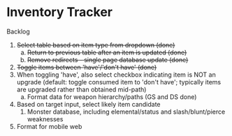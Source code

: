 Inventory Tracker
=======
Backlog
<ol type="1">
<li><strike>Select table based on item type from dropdown (done)</strike>
<ol type="a">
<li><strike>Return to previous table after an item is updated (done)</strike>
<li><strike>Remove redirects - single page database update (done)</strike>
</ol>


<li><strike>Toggle items between 'have'/'don't have' (done) </strike><br>
<li>When toggling 'have', also select checkbox indicating item is NOT an upgrade (default: toggle consumed item to 'don't have'; typically items are upgraded rather than obtained mid-path)
<ol type="a">
<li>Format data for weapon hierarchy/paths (GS and DS done)
</ol>
<li>Based on target input, select likely item candidate
<ol>
<li>Monster database, including elemental/status and slash/blunt/pierce weaknesses
</ol>
<li>Format for mobile web
<ol>
